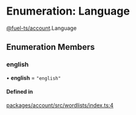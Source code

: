 # Enumeration: Language

[@fuel-ts/account](/api/Account/index.md).Language

## Enumeration Members

### english

• **english** = ``"english"``

#### Defined in

[packages/account/src/wordlists/index.ts:4](https://github.com/FuelLabs/fuels-ts/blob/1a41c2e84f24ca93f6aa919bf95adf35ee3263a1/packages/account/src/wordlists/index.ts#L4)
